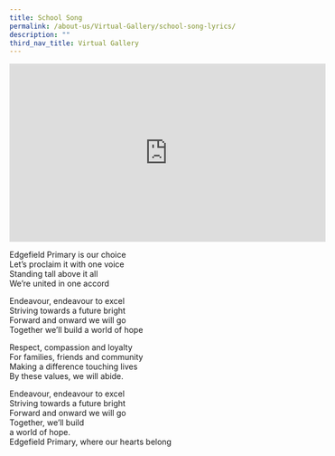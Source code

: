 ```yaml
---
title: School Song
permalink: /about-us/Virtual-Gallery/school-song-lyrics/
description: ""
third_nav_title: Virtual Gallery
---
```

<iframe width="560" height="315" src="https://www.youtube.com/embed/9AOKjkmYCQM" title="YouTube video player" frameborder="0" allow="accelerometer; autoplay; clipboard-write; encrypted-media; gyroscope; picture-in-picture; web-share" allowfullscreen></iframe>

Edgefield Primary is our choice <br>
Let’s proclaim it with one voice <br>
Standing tall above it all <br>
We’re united in one accord

Endeavour, endeavour to excel<br>
Striving towards a future bright<br>
Forward and onward we will go<br>
Together we’ll build a world of hope

Respect, compassion and loyalty<br>
For families, friends and community<br>
Making a difference touching lives<br>
By these values, we will abide.

Endeavour, endeavour to excel<br>
Striving towards a future bright<br>
Forward and onward we will go<br>
Together, we’ll build<br>
a world of hope. <br>
Edgefield Primary, where our hearts belong
